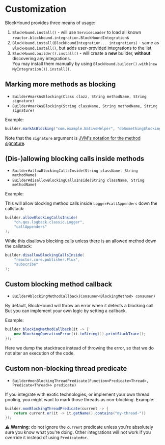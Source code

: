 # Customization

BlockHound provides three means of usage:
1. `BlockHound.install()` - will use `ServiceLoader` to load all known `reactor.blockhound.integration.BlockHoundIntegration`s
1. `BlockHound.install(BlockHoundIntegration... integrations)` - same as `BlockHound.install()`, but adds user-provided integrations to the list.
1. `BlockHound.builder().install()` - will create a **new** builder, **without** discovering any integrations.  
You may install them manually by using `BlockHound.builder().with(new MyIntegration()).install()`.

## Marking more methods as blocking
* `Builder#markAsBlocking(Class clazz, String methodName, String signature)`
* `Builder#markAsBlocking(String className, String methodName, String signature)`

Example:
```java
builder.markAsBlocking("com.example.NativeHelper", "doSomethingBlocking", "(I)V");
```

Note that the `signature` argument is
[JVM's notation for the method signature](https://docs.oracle.com/javase/7/docs/technotes/guides/jni/spec/types.html#wp276).

## (Dis-)allowing blocking calls inside methods
* `Builder#allowBlockingCallsInside(String className, String methodName)`
* `Builder#disallowBlockingCallsInside(String className, String methodName)`

Example:

This will allow blocking method calls inside `Logger#callAppenders` down the callstack:
```java
builder.allowBlockingCallsInside(
    "ch.qos.logback.classic.Logger",
    "callAppenders"
);
```

While this disallows blocking calls unless there is an allowed method down the callstack:
```java
builder.disallowBlockingCallsInside(
    "reactor.core.publisher.Flux",
    "subscribe"
);
```

## Custom blocking method callback
* `Builder#blockingMethodCallback(Consumer<BlockingMethod> consumer)`

By default, BlockHound will throw an error when it detects a blocking call.  
But you can implement your own logic by setting a callback.

Example:
```java
builder.blockingMethodCallback(it -> {
    new BlockingOperationError(it.toString()).printStackTrace();
});
```
Here we dump the stacktrace instead of throwing the error, so that we do not alter an execution of the code.

## Custom non-blocking thread predicate
* `Builder#nonBlockingThreadPredicate(Function<Predicate<Thread>, Predicate<Thread>> predicate)`

If you integrate with exotic technologies, or implement your own thread pooling,
you might want to mark those threads as non-blocking. Example:
```java
builder.nonBlockingThreadPredicate(current -> {
    return current.or(it -> it.getName().contains("my-thread-"))
});
```

 ⚠️ **Warning:** do not ignore the `current` predicate unless you're absolutely sure you know what you're doing.
Other integrations will not work if you override it instead of using `Predicate#or`.
